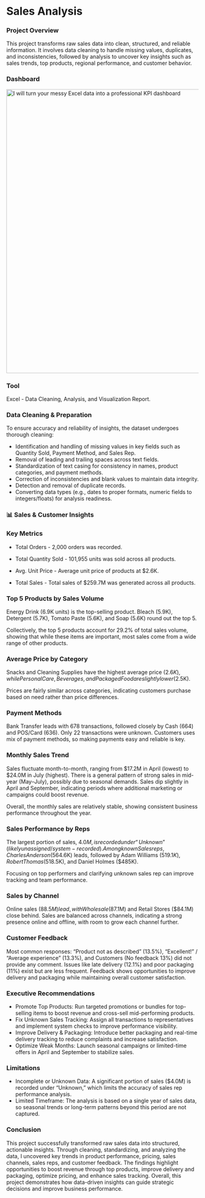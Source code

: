 # Sales Analysis
### Project Overview
This project transforms raw sales data into clean, structured, and reliable information. It involves data cleaning to handle missing values, duplicates, and inconsistencies, followed by analysis to uncover key insights such as sales trends, top products, regional performance, and customer behavior.

### Dashboard
<img width="1736" height="742" alt="I will turn your messy Excel data into a professional KPI dashboard" src="https://github.com/user-attachments/assets/3252a3e2-08f5-47ac-89ed-0df375ae4213" />


### Tool
  Excel - Data Cleaning, Analysis, and Visualization Report.

### Data Cleaning & Preparation

To ensure accuracy and reliability of insights, the dataset undergoes thorough cleaning:
- Identification and handling of missing values in key fields such as Quantity Sold, Payment Method, and Sales Rep.
- Removal of leading and trailing spaces across text fields.
- Standardization of text casing for consistency in names, product categories, and payment methods.
- Correction of inconsistencies and blank values to maintain data integrity.
- Detection and removal of duplicate records.
- Converting data types (e.g., dates to proper formats, numeric fields to integers/floats) for analysis readiness.

### 📊 Sales & Customer Insights

### Key Metrics 
  - Total Orders - 2,000 orders was recorded.

  
  - Total Quantity Sold - 101,955 units was sold across all products.

  
  - Avg. Unit Price - Average unit price of products at $2.6K. 

  
  - Total Sales - Total sales of $259.7M was generated across all products.

### Top 5 Products by Sales Volume
  Energy Drink (6.9K units) is the top-selling product.
  Bleach (5.9K), Detergent (5.7K), Tomato Paste (5.6K), and Soap (5.6K) round out the top 5.

  Collectively, the top 5 products account for 29.2% of total sales volume, showing that while these items are important,       most sales come from a wide range of other      products.

### Average Price by Category
  Snacks and Cleaning Supplies have the highest average price ($2.6K), while Personal Care, Beverages, and Packaged Food are slightly lower ($2.5K).

  Prices are fairly similar across categories, indicating customers purchase based on need rather than price differences.

### Payment Methods
  Bank Transfer leads with 678 transactions, followed closely by Cash (664) and POS/Card (636). Only 22 transactions were       unknown.
  Customers uses mix of payment methods, so making payments easy and reliable is key.

### Monthly Sales Trend
  Sales fluctuate month-to-month, ranging from $17.2M in April (lowest) to $24.0M in July (highest). There is a general         pattern of strong sales in mid-year (May–July), possibly due to seasonal demands. Sales dip slightly in April and             September, indicating periods where additional marketing or campaigns could boost revenue.

  Overall, the monthly sales are relatively stable, showing consistent business performance throughout the year.

### Sales Performance by Reps
  The largest portion of sales, $4.0M, is recorded under “Unknown” (likely unassigned/system-recorded). Among known Sales reps, Charles Anderson ($564.6K) leads, followed by Adam Williams ($519.1K), Robert Thomas ($518.5K), and Daniel Holmes       ($485K).

  Focusing on top performers and clarifying unknown sales rep can improve tracking and team performance.

### Sales by Channel
  Online sales ($88.5M) lead, with Wholesale ($87.1M) and Retail Stores ($84.1M) close behind.
  Sales are balanced across channels, indicating a strong presence online and offline, with room to grow each channel further.

### Customer Feedback
  Most common responses: “Product not as described” (13.5%), “Excellent!” / “Average experience” (13.3%), and Customers (No     feedback 13%) did not provide any comment.      Issues like late delivery (12.1%) and poor packaging (11%) exist but are less      frequent.
  Feedback shows opportunities to improve delivery and packaging while maintaining overall customer satisfaction.

### Executive Recommendations
  - Promote Top Products: Run targeted promotions or bundles for top-selling items to boost revenue and cross-sell mid-performing products.
  - Fix Unknown Sales Tracking: Assign all transactions to representatives and implement system checks to improve performance visibility.
  - Improve Delivery & Packaging: Introduce better packaging and real-time delivery tracking to reduce complaints and increase satisfaction.
  - Optimize Weak Months: Launch seasonal campaigns or limited-time offers in April and September to stabilize sales.

### Limitations
  - Incomplete or Unknown Data: A significant portion of sales ($4.0M) is recorded under “Unknown,” which limits the accuracy of sales rep performance analysis.
  - Limited Timeframe: The analysis is based on a single year of sales data, so seasonal trends or long-term patterns beyond this period are not captured.

### Conclusion
This project successfully transformed raw sales data into structured, actionable insights. Through cleaning, standardizing,   and analyzing the data, I uncovered key trends in product performance, pricing, sales channels, sales reps, and customer     feedback. The findings highlight opportunities to boost revenue through top products, improve delivery and packaging,         optimize pricing, and enhance sales tracking. Overall, this project demonstrates how data-driven insights can guide        strategic decisions and improve business performance.

